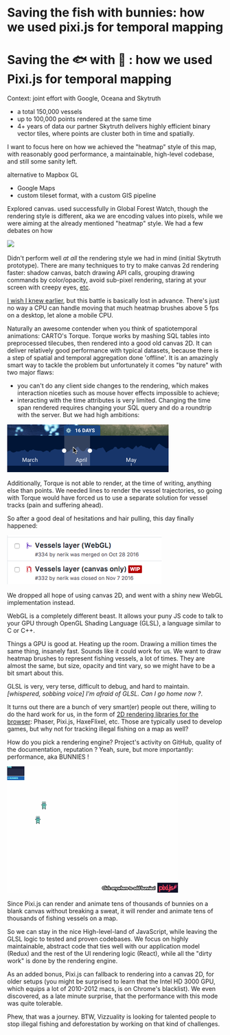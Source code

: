 # Saving the fish with bunnies: how we used pixi.js for temporal mapping

# Saving the 🐟 with 🐰 : how we used Pixi.js for temporal mapping

Context: joint effort with Google, Oceana and Skytruth
- a total 150,000 vessels
- up to 100,000 points rendered at the same time
- 4+ years of data
 our partner Skytruth delivers highly efficient binary vector tiles, where points are cluster both in time and spatially.


I want to focus here on how we achieved the "heatmap" style of this map, with reasonably good performance, a maintainable, high-level codebase, and still some sanity left.

alternative to Mapbox GL
- Google Maps
- custom tileset format, with a custom GIS pipeline

Explored canvas. used successfully in Global Forest Watch, though the rendering style is different, aka we are encoding values into pixels, while we were aiming at the already mentioned "heatmap" style. We had a few debates on how

![](https://cloud.githubusercontent.com/assets/704210/16413800/89181720-3d34-11e6-92ce-a3ffc7786b72.gif)

Didn't perform well *at all* the rendering style we had in mind (initial Skytruth prototype).
There are many techniques to try to make canvas 2d rendering faster: shadow canvas, batch drawing API calls, grouping drawing commands by color/opacity, avoid sub-pixel rendering, staring at your screen with creepy eyes, <a href="https://www.html5rocks.com/en/tutorials/canvas/performance/">etc</a>.

<a href="https://github.com/Vizzuality/GlobalFishingWatch/pull/332">I wish I knew earlier</a>, but this battle is basically lost in advance. There's just no way a CPU can handle moving that much heatmap brushes above 5 fps on a desktop, let alone a mobile CPU.

Naturally an awesome contender when you think of spatiotemporal animations: CARTO's Torque. Torque works by mashing SQL tables into preprocessed tilecubes, then rendered into a good old canvas 2D. It can deliver relatively good performance with typical datasets, because there is a step of spatial and temporal aggregation done 'offline'. It is an amazingly smart way to tackle the problem but unfortunately it comes "by nature" with two major flaws:
- you can't do any client side changes to the rendering, which makes interaction niceties such as mouse hover effects impossible to achieve;
- interacting with the time attributes is very limited. Changing the time span rendered requires changing your SQL query and do a roundtrip with the server. But we had high ambitions:

![](time.gif)

Additionally, Torque is not able to render, at the time of writing, anything else than points. We needed lines to render the vessel trajectories, so going with Torque would have forced us to use a separate solution for vessel tracks (pain and suffering ahead).

So after a good deal of hesitations and hair pulling, this day finally happened:

![](./webgl-canvas.png)

We dropped all hope of using canvas 2D, and went with a shiny new WebGL implementation instead.

WebGL is a completely different beast. It allows your puny JS code to talk to your GPU through OpenGL Shading Language (GLSL), a language similar to C or C++.

Things a GPU is good at. Heating up the room. Drawing a million times the same thing, insanely fast. Sounds like it could work for us. We want to draw heatmap brushes to represent fishing vessels, a lot of times. They are almost the same, but size, opacity and tint vary, so we might have to be a bit smart about this.

GLSL is very, very terse, difficult to debug, and hard to maintain. _[whispered, sobbing voice] I'm afraid of GLSL. Can I go home now ?_.

It turns out there are a bunch of very smart(er) people out there, willing to do the hard work for us, in the form of <a href="https://html5gameengine.com/">2D rendering libraries for the browser</a>: Phaser, Pixi.js, HaxeFlixel, etc. Those are typically used to develop games, but why not for tracking illegal fishing on a map as well?

How do you pick a rendering engine? Project's activity on GitHub, quality of the documentation, reputation ? Yeah, sure, but more importantly: performance, aka BUNNIES !

![](bunnies-small.gif)

Since Pixi.js can render and animate tens of thousands of bunnies on a blank canvas without breaking a sweat, it will render and animate tens of thousands of fishing vessels on a map.

So we can stay in the nice High-level-land of JavaScript, while leaving the GLSL logic to tested and proven codebases. We focus on highly maintainable, abstract code that ties well with our application model (Redux) and the rest of the UI rendering logic (React), while all the "dirty work" is done by the rendering engine.

As an added bonus, Pixi.js can fallback to rendering into a canvas 2D, for older setups (you might be surprised to learn that the Intel HD 3000 GPU, which equips a lot of 2010-2012 macs, is on Chrome's blacklist). We even discovered, as a late minute surprise, that the performance with this mode was quite tolerable.


Phew, that was a journey. BTW, Vizzuality is looking for talented people to stop illegal fishing and deforestation by working on that kind of challenges.
